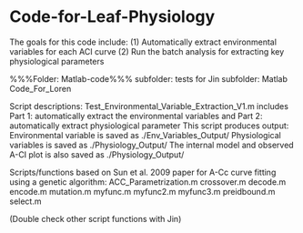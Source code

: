 Code-for-Leaf-Physiology
========================

The goals for this code include:
(1) Automatically extract environmental variables for each ACI curve
(2) Run the batch analysis for extracting key physiological parameters

%%%Folder: Matlab-code%%%
    subfolder: tests for Jin
        subfolder: Matlab Code_For_Loren

Script descriptions:
Test_Environmental_Variable_Extraction_V1.m
includes Part 1: automatically extract the environmental variables and Part 2: automatically extract physiological parameter
This script produces output:
Environmental variable is saved as ./Env_Variables_Output/
Physiological variables is saved as ./Physiology_Output/
The internal model and observed A-CI plot is also saved as ./Physiology_Output/

Scripts/functions based on Sun et al. 2009 paper for A-Cc curve fitting using a genetic
algorithm:
ACC_Parametrization.m
crossover.m
decode.m
encode.m
mutation.m
myfunc.m
myfunc2.m
myfunc3.m
preidbound.m
select.m

(Double check other script functions with Jin)
